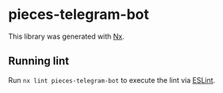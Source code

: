 # pieces-telegram-bot

This library was generated with [Nx](https://nx.dev).

## Running lint

Run `nx lint pieces-telegram-bot` to execute the lint via [ESLint](https://eslint.org/).
